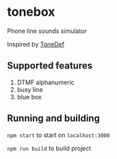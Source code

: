 # tonebox
Phone line sounds simulator

Inspired by [ToneDef](https://github.com/Fortyseven/ToneDef)

## Supported features
1. DTMF alphanumeric
2. busy line
3. blue box
## Running and building
`npm start` to start on `localhost:3000`

`npm run build` to build project

